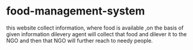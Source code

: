 # food-management-system
this website collect information, where food is available ,on the basis of given information dilevery agent will collect that food and dilever it to the NGO and then that NGO will further reach to needy people.
